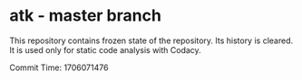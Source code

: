 # atk - master branch

This repository contains frozen state of the repository.
Its history is cleared. It is used only for static code
analysis with Codacy.

Commit Time: 1706071476